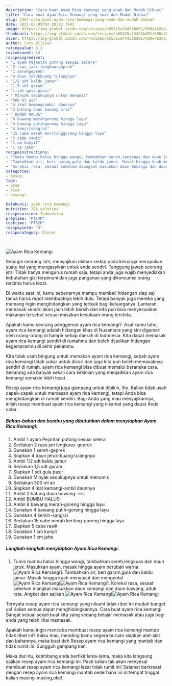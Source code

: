 ```yaml
---
description: "Cara buat Ayam Rica Kemangi yang enak dan Mudah Dibuat"
title: "Cara buat Ayam Rica Kemangi yang enak dan Mudah Dibuat"
slug: 1287-cara-buat-ayam-rica-kemangi-yang-enak-dan-mudah-dibuat
date: 2021-02-05T02:28:13.764Z
image: https://img-global.cpcdn.com/recipes/a65325a74431bd01/680x482cq70/ayam-rica-kemangi-foto-resep-utama.jpg
thumbnail: https://img-global.cpcdn.com/recipes/a65325a74431bd01/680x482cq70/ayam-rica-kemangi-foto-resep-utama.jpg
cover: https://img-global.cpcdn.com/recipes/a65325a74431bd01/680x482cq70/ayam-rica-kemangi-foto-resep-utama.jpg
author: Cory Allison
ratingvalue: 3.1
reviewcount: 14
recipeingredient:
- "1 ayam Pejantan potong sesuai selera"
- "2 ruas jari lengkuasgeprek"
- "1 serehgeprek"
- "4 daun jerukbuang tulangnya"
- "1/2 sdt kaldu jamur"
- "1,5 sdt garam"
- "1 sdt gula pasir"
- " Minyak secukupnya untuk menumis"
- "500 ml air"
- "4 ikat kemangiambil daunnya"
- "2 batang daun bawang iris"
- " BUMBU HALUS"
- "8 bawang merahgoreng hingga layu"
- "4 bawang putihgoreng hingga layu"
- "4 kemirisangrai"
- "15 cabe merah keritinggoreng hingga layu"
- "5 cabe rawit"
- "1 cm kunyit"
- "1 cm jahe"
recipeinstructions:
- "Tumis bumbu halus hingga wangi, tambahkan sereh,lengkuas dan daun jeruk. Masukkan ayam, masak hingga ayam berubah warna."
- "Tambahkan air, beri garam,gula dan kaldu jamur. Masak hingga kuah menyusut dan mengental"
- "Koreksi rasa, sesaat sebelum diangkat masukkan daun kemangi dan daun bawang, aduk rata. Angkat dan sajikan"
categories:
- Resep
tags:
- ayam
- rica
- kemangi

katakunci: ayam rica kemangi 
nutrition: 285 calories
recipecuisine: Indonesian
preptime: "PT14M"
cooktime: "PT52M"
recipeyield: "2"
recipecategory: Dinner

---
```



![Ayam Rica Kemangi](https://img-global.cpcdn.com/recipes/a65325a74431bd01/680x482cq70/ayam-rica-kemangi-foto-resep-utama.jpg)

Sebagai seorang istri, menyajikan olahan sedap pada keluarga merupakan suatu hal yang mengasyikan untuk anda sendiri. Tanggung jawab seorang istri Tidak hanya mengurus rumah saja, tetapi anda juga wajib menyediakan kebutuhan gizi terpenuhi dan juga panganan yang dikonsumsi orang tercinta harus lezat.

Di waktu  saat ini, kamu sebenarnya mampu membeli hidangan siap saji tanpa harus repot membuatnya lebih dulu. Tetapi banyak juga mereka yang memang ingin menghidangkan yang terbaik bagi keluarganya. Lantaran, memasak sendiri akan jauh lebih bersih dan kita pun bisa menyesuaikan makanan tersebut sesuai masakan kesukaan orang tercinta. 



Apakah kamu seorang penggemar ayam rica kemangi?. Asal kamu tahu, ayam rica kemangi adalah hidangan khas di Nusantara yang kini digemari oleh orang-orang di hampir setiap daerah di Indonesia. Kita dapat memasak ayam rica kemangi sendiri di rumahmu dan boleh dijadikan hidangan kegemaranmu di akhir pekanmu.

Kita tidak usah bingung untuk memakan ayam rica kemangi, sebab ayam rica kemangi tidak sukar untuk dicari dan juga kita pun boleh memasaknya sendiri di rumah. ayam rica kemangi bisa dibuat memalui beraneka cara. Sekarang ada banyak sekali cara kekinian yang menjadikan ayam rica kemangi semakin lebih lezat.

Resep ayam rica kemangi juga gampang untuk dibikin, lho. Kalian tidak usah capek-capek untuk memesan ayam rica kemangi, tetapi Anda bisa menghidangkan di rumah sendiri. Bagi Anda yang mau menyajikannya, inilah resep membuat ayam rica kemangi yang nikamat yang dapat Anda coba.

<!--inarticleads1-->

##### Bahan-bahan dan bumbu yang dibutuhkan dalam menyiapkan Ayam Rica Kemangi:

1. Ambil 1 ayam Pejantan potong sesuai selera
1. Sediakan 2 ruas jari lengkuas-geprek
1. Gunakan 1 sereh-geprek
1. Siapkan 4 daun jeruk-buang tulangnya
1. Ambil 1/2 sdt kaldu jamur
1. Sediakan 1,5 sdt garam
1. Siapkan 1 sdt gula pasir
1. Gunakan  Minyak secukupnya untuk menumis
1. Sediakan 500 ml air
1. Siapkan 4 ikat kemangi-ambil daunnya
1. Ambil 2 batang daun bawang -iris
1. Ambil  BUMBU HALUS:
1. Ambil 8 bawang merah-goreng hingga layu
1. Gunakan 4 bawang putih-goreng hingga layu
1. Gunakan 4 kemiri-sangrai
1. Sediakan 15 cabe merah keriting-goreng hingga layu
1. Siapkan 5 cabe rawit
1. Gunakan 1 cm kunyit
1. Gunakan 1 cm jahe




<!--inarticleads2-->

##### Langkah-langkah menyiapkan Ayam Rica Kemangi:

1. Tumis bumbu halus hingga wangi, tambahkan sereh,lengkuas dan daun jeruk. Masukkan ayam, masak hingga ayam berubah warna.
<img src="//assets-global.cpcdn.com/assets/icons/button_play-2c75c40dde080a61004c1f40b05d8f140eaff45d7e9e6481dc71c63d2e7c4909.png" alt="Ayam Rica Kemangi">1. Tambahkan air, beri garam,gula dan kaldu jamur. Masak hingga kuah menyusut dan mengental
<img src="//assets-global.cpcdn.com/assets/icons/button_play-2c75c40dde080a61004c1f40b05d8f140eaff45d7e9e6481dc71c63d2e7c4909.png" alt="Ayam Rica Kemangi"><img src="//assets-global.cpcdn.com/assets/icons/button_play-2c75c40dde080a61004c1f40b05d8f140eaff45d7e9e6481dc71c63d2e7c4909.png" alt="Ayam Rica Kemangi">1. Koreksi rasa, sesaat sebelum diangkat masukkan daun kemangi dan daun bawang, aduk rata. Angkat dan sajikan
<img src="//assets-global.cpcdn.com/assets/icons/button_play-2c75c40dde080a61004c1f40b05d8f140eaff45d7e9e6481dc71c63d2e7c4909.png" alt="Ayam Rica Kemangi"><img src="//assets-global.cpcdn.com/assets/icons/button_play-2c75c40dde080a61004c1f40b05d8f140eaff45d7e9e6481dc71c63d2e7c4909.png" alt="Ayam Rica Kemangi">



Ternyata resep ayam rica kemangi yang nikamt tidak ribet ini mudah banget ya! Kalian semua dapat menghidangkannya. Cara buat ayam rica kemangi Sangat sesuai sekali buat kita yang sedang belajar memasak atau juga bagi anda yang telah lihai memasak.

Apakah kamu ingin mencoba membuat resep ayam rica kemangi mantab tidak ribet ini? Kalau mau, mending kamu segera buruan siapkan alat-alat dan bahannya, maka buat deh Resep ayam rica kemangi yang mantab dan tidak rumit ini. Sungguh gampang kan. 

Maka dari itu, ketimbang anda berfikir lama-lama, maka kita langsung sajikan resep ayam rica kemangi ini. Pasti kalian tak akan menyesal membuat resep ayam rica kemangi lezat tidak rumit ini! Selamat berkreasi dengan resep ayam rica kemangi mantab sederhana ini di tempat tinggal kalian masing-masing,oke!.

